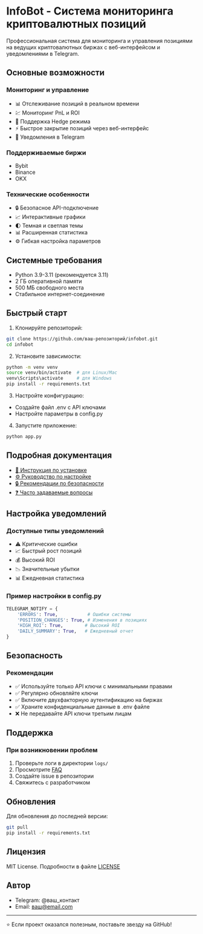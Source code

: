 # InfoBot - Система мониторинга криптовалютных позиций

Профессиональная система для мониторинга и управления позициями на ведущих криптовалютных биржах с веб-интерфейсом и уведомлениями в Telegram.

## Основные возможности

### Мониторинг и управление
- 📊 Отслеживание позиций в реальном времени
- 💹 Мониторинг PnL и ROI
- 🔄 Поддержка Hedge режима
- ⚡ Быстрое закрытие позиций через веб-интерфейс
- 📱 Уведомления в Telegram

### Поддерживаемые биржи
- Bybit
- Binance
- OKX

### Технические особенности
- 🔒 Безопасное API-подключение
- 📈 Интерактивные графики
- 🌓 Темная и светлая темы
- 📊 Расширенная статистика
- ⚙️ Гибкая настройка параметров

## Системные требования

- Python 3.9-3.11 (рекомендуется 3.11)
- 2 ГБ оперативной памяти
- 500 МБ свободного места
- Стабильное интернет-соединение

## Быстрый старт

1. Клонируйте репозиторий:
```bash
git clone https://github.com/ваш-репозиторий/infobot.git
cd infobot
```

2. Установите зависимости:
```bash
python -m venv venv
source venv/bin/activate  # для Linux/Mac
venv\Scripts\activate     # для Windows
pip install -r requirements.txt
```

3. Настройте конфигурацию:
- Создайте файл .env с API ключами
- Настройте параметры в config.py

4. Запустите приложение:
```bash
python app.py
```

## Подробная документация

- [📖 Инструкция по установке](docs/installation_guide.txt)
- [⚙️ Руководство по настройке](docs/configuration.md)
- [🔒 Рекомендации по безопасности](docs/security.md)
- [❓ Часто задаваемые вопросы](docs/faq.md)

## Настройка уведомлений

### Доступные типы уведомлений
- ⚠️ Критические ошибки
- 📈 Быстрый рост позиций
- 💰 Высокий ROI
- 📉 Значительные убытки
- 📊 Ежедневная статистика

### Пример настройки в config.py
```python
TELEGRAM_NOTIFY = {
    'ERRORS': True,           # Ошибки системы
    'POSITION_CHANGES': True, # Изменения в позициях
    'HIGH_ROI': True,        # Высокий ROI
    'DAILY_SUMMARY': True,   # Ежедневный отчет
}
```

## Безопасность

### Рекомендации
- ✅ Используйте только API ключи с минимальными правами
- ✅ Регулярно обновляйте ключи
- ✅ Включите двухфакторную аутентификацию на биржах
- ✅ Храните конфиденциальные данные в .env файле
- ❌ Не передавайте API ключи третьим лицам

## Поддержка

### При возникновении проблем
1. Проверьте логи в директории `logs/`
2. Просмотрите [FAQ](docs/faq.md)
3. Создайте issue в репозитории
4. Свяжитесь с разработчиком

## Обновления

Для обновления до последней версии:
```bash
git pull
pip install -r requirements.txt
```

## Лицензия

MIT License. Подробности в файле [LICENSE](LICENSE)

## Автор

- Telegram: @ваш_контакт
- Email: ваш@email.com

---
⭐ Если проект оказался полезным, поставьте звезду на GitHub!
